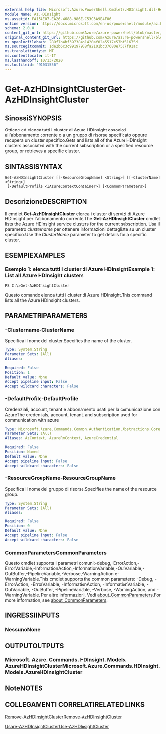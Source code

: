 ```yaml
---
external help file: Microsoft.Azure.PowerShell.Cmdlets.HDInsight.dll-Help.xml
Module Name: Az.HDInsight
ms.assetid: FA154E07-EA26-4688-986E-C53C3A9E4F06
online version: https://docs.microsoft.com/en-us/powershell/module/az.hdinsight/get-azhdinsightcluster
schema: 2.0.0
content_git_url: https://github.com/Azure/azure-powershell/blob/master/src/HDInsight/HDInsight/help/Get-AzHDInsightCluster.md
original_content_git_url: https://github.com/Azure/azure-powershell/blob/master/src/HDInsight/HDInsight/help/Get-AzHDInsightCluster.md
ms.openlocfilehash: 289f7b4bf397384b1420af02a5517e57bf51675d
ms.sourcegitcommit: 1de2b6c3c99197958fa2101bc37680e7507f91ac
ms.translationtype: MT
ms.contentlocale: it-IT
ms.lasthandoff: 10/13/2020
ms.locfileid: "94031556"
---
```

# <span data-ttu-id="5056d-101">Get-AzHDInsightCluster</span><span class="sxs-lookup"><span data-stu-id="5056d-101">Get-AzHDInsightCluster</span></span>

## <span data-ttu-id="5056d-102">Sinossi</span><span class="sxs-lookup"><span data-stu-id="5056d-102">SYNOPSIS</span></span>
<span data-ttu-id="5056d-103">Ottiene ed elenca tutti i cluster di Azure HDInsight associati all'abbonamento corrente o a un gruppo di risorse specificato oppure recupera un cluster specifico.</span><span class="sxs-lookup"><span data-stu-id="5056d-103">Gets and lists all of the Azure HDInsight clusters associated with the current subscription or a specified resource group, or retrieves a specific cluster.</span></span>

## <span data-ttu-id="5056d-104">SINTASSI</span><span class="sxs-lookup"><span data-stu-id="5056d-104">SYNTAX</span></span>

```
Get-AzHDInsightCluster [[-ResourceGroupName] <String>] [[-ClusterName] <String>]
 [-DefaultProfile <IAzureContextContainer>] [<CommonParameters>]
```

## <span data-ttu-id="5056d-105">Descrizione</span><span class="sxs-lookup"><span data-stu-id="5056d-105">DESCRIPTION</span></span>
<span data-ttu-id="5056d-106">Il cmdlet **Get-AzHDInsightCluster** elenca i cluster di servizi di Azure HDInsight per l'abbonamento corrente.</span><span class="sxs-lookup"><span data-stu-id="5056d-106">The **Get-AzHDInsightCluster** cmdlet lists the Azure HDInsight service clusters for the current subscription.</span></span>
<span data-ttu-id="5056d-107">Usa il parametro *clustername* per ottenere informazioni dettagliate su un cluster specifico.</span><span class="sxs-lookup"><span data-stu-id="5056d-107">Use the *ClusterName* parameter to get details for a specific cluster.</span></span>

## <span data-ttu-id="5056d-108">ESEMPI</span><span class="sxs-lookup"><span data-stu-id="5056d-108">EXAMPLES</span></span>

### <span data-ttu-id="5056d-109">Esempio 1: elenca tutti i cluster di Azure HDInsight</span><span class="sxs-lookup"><span data-stu-id="5056d-109">Example 1: List all Azure HDInsight clusters</span></span>
```
PS C:\>Get-AzHDInsightCluster
```

<span data-ttu-id="5056d-110">Questo comando elenca tutti i cluster di Azure HDInsight.</span><span class="sxs-lookup"><span data-stu-id="5056d-110">This command lists all the Azure HDInsight clusters.</span></span>

## <span data-ttu-id="5056d-111">PARAMETRI</span><span class="sxs-lookup"><span data-stu-id="5056d-111">PARAMETERS</span></span>

### <span data-ttu-id="5056d-112">-Clustername</span><span class="sxs-lookup"><span data-stu-id="5056d-112">-ClusterName</span></span>
<span data-ttu-id="5056d-113">Specifica il nome del cluster.</span><span class="sxs-lookup"><span data-stu-id="5056d-113">Specifies the name of the cluster.</span></span>

```yaml
Type: System.String
Parameter Sets: (All)
Aliases:

Required: False
Position: 1
Default value: None
Accept pipeline input: False
Accept wildcard characters: False
```

### <span data-ttu-id="5056d-114">-DefaultProfile</span><span class="sxs-lookup"><span data-stu-id="5056d-114">-DefaultProfile</span></span>
<span data-ttu-id="5056d-115">Credenziali, account, tenant e abbonamento usati per la comunicazione con Azure</span><span class="sxs-lookup"><span data-stu-id="5056d-115">The credentials, account, tenant, and subscription used for communication with azure</span></span>

```yaml
Type: Microsoft.Azure.Commands.Common.Authentication.Abstractions.Core.IAzureContextContainer
Parameter Sets: (All)
Aliases: AzContext, AzureRmContext, AzureCredential

Required: False
Position: Named
Default value: None
Accept pipeline input: False
Accept wildcard characters: False
```

### <span data-ttu-id="5056d-116">-ResourceGroupName</span><span class="sxs-lookup"><span data-stu-id="5056d-116">-ResourceGroupName</span></span>
<span data-ttu-id="5056d-117">Specifica il nome del gruppo di risorse.</span><span class="sxs-lookup"><span data-stu-id="5056d-117">Specifies the name of the resource group.</span></span>

```yaml
Type: System.String
Parameter Sets: (All)
Aliases:

Required: False
Position: 0
Default value: None
Accept pipeline input: False
Accept wildcard characters: False
```

### <span data-ttu-id="5056d-118">CommonParameters</span><span class="sxs-lookup"><span data-stu-id="5056d-118">CommonParameters</span></span>
<span data-ttu-id="5056d-119">Questo cmdlet supporta i parametri comuni:-debug,-ErrorAction,-ErrorVariable,-InformationAction,-InformationVariable,-OutVariable,-OutBuffer,-PipelineVariable,-Verbose,-WarningAction e-WarningVariable.</span><span class="sxs-lookup"><span data-stu-id="5056d-119">This cmdlet supports the common parameters: -Debug, -ErrorAction, -ErrorVariable, -InformationAction, -InformationVariable, -OutVariable, -OutBuffer, -PipelineVariable, -Verbose, -WarningAction, and -WarningVariable.</span></span> <span data-ttu-id="5056d-120">Per altre informazioni, Vedi [about_CommonParameters](http://go.microsoft.com/fwlink/?LinkID=113216).</span><span class="sxs-lookup"><span data-stu-id="5056d-120">For more information, see [about_CommonParameters](http://go.microsoft.com/fwlink/?LinkID=113216).</span></span>

## <span data-ttu-id="5056d-121">INGRESSI</span><span class="sxs-lookup"><span data-stu-id="5056d-121">INPUTS</span></span>

### <span data-ttu-id="5056d-122">Nessuno</span><span class="sxs-lookup"><span data-stu-id="5056d-122">None</span></span>

## <span data-ttu-id="5056d-123">OUTPUT</span><span class="sxs-lookup"><span data-stu-id="5056d-123">OUTPUTS</span></span>

### <span data-ttu-id="5056d-124">Microsoft. Azure. Commands. HDInsight. Models. AzureHDInsightCluster</span><span class="sxs-lookup"><span data-stu-id="5056d-124">Microsoft.Azure.Commands.HDInsight.Models.AzureHDInsightCluster</span></span>

## <span data-ttu-id="5056d-125">Note</span><span class="sxs-lookup"><span data-stu-id="5056d-125">NOTES</span></span>

## <span data-ttu-id="5056d-126">COLLEGAMENTI CORRELATI</span><span class="sxs-lookup"><span data-stu-id="5056d-126">RELATED LINKS</span></span>

[<span data-ttu-id="5056d-127">Remove-AzHDInsightCluster</span><span class="sxs-lookup"><span data-stu-id="5056d-127">Remove-AzHDInsightCluster</span></span>](./Remove-AzHDInsightCluster.md)

[<span data-ttu-id="5056d-128">Usare-AzHDInsightCluster</span><span class="sxs-lookup"><span data-stu-id="5056d-128">Use-AzHDInsightCluster</span></span>](./Use-AzHDInsightCluster.md)


